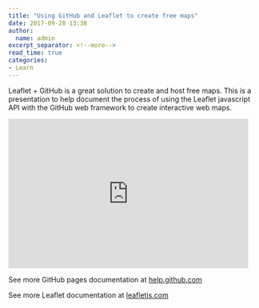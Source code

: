 ```yaml
---
title: "Using GitHub and Leaflet to create free maps"
date: 2017-09-28 13:38
author:
  name: admin
excerpt_separator: <!--more-->
read_time: true
categories:
- Learn
---
```

Leaflet + GitHub is a great solution to create and host free maps. This is a presentation to help document the process of using the Leaflet javascript API with the GitHub web framework to create interactive web maps.
<!--more-->

<iframe src="https://docs.google.com/presentation/d/1C27hDYrXOO4X7YKrygxoccybJ5iwHUXJ-s_oByBGYJo/embed?start=false&loop=false&delayms=5000" frameborder="0" width="480" height="299" allowfullscreen="true" mozallowfullscreen="true" webkitallowfullscreen="true"></iframe>

See more GitHub pages documentation at [help.github.com](https://help.github.com/categories/github-pages-basics/)

See more Leaflet documentation at [leafletjs.com](http://leafletjs.com/)
